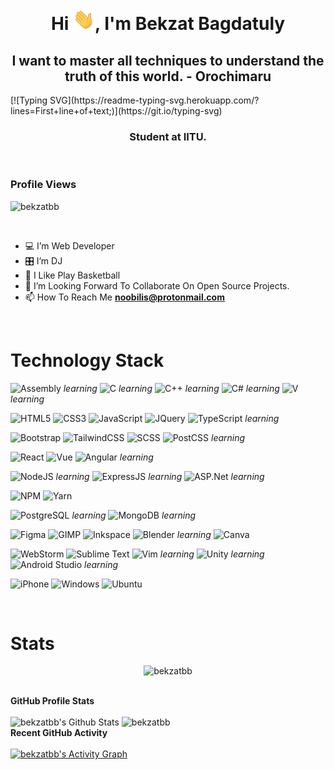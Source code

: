
<h1 align="center">Hi <img width="35" src="https://github.com/1999AZZAR/1999AZZAR/blob/main/resources/img/waving.gif">, I'm Bekzat Bagdatuly</h1>
<h2 align="center">I want to master all techniques to understand the truth of this world. - Orochimaru</h2>
[![Typing SVG](https://readme-typing-svg.herokuapp.com/?lines=First+line+of+text;)](https://git.io/typing-svg)
<h3 align="center">Student at IITU.</h3>

<br>

<p align="left"> 
	<h3>Profile Views</h3> 
	<img src="https://komarev.com/ghpvc/?username=bekzatbb&label=Profile%20views&color=42b883&style=flat" alt="bekzatbb" /> 
</p>

<br>

<p>
	<!--- <img align="right" src="https://github.com/Adam-pw/Adam-pw/blob/main/animation_500_kxa883sd.gif" alt="bekzatbb" /> -->
</p>

- 💻 I’m Web Developer
- 🎛️ I’m DJ
- 🏀 I Like Play Basketball
- 👥 I’m Looking Forward To Collaborate On Open Source Projects.
- 📫 How To Reach Me **noobilis@protonmail.com**

<br>

<h1>Technology Stack</h1>

![Assembly]() *learning*
![C](https://img.shields.io/badge/C-00599C?style=for-the-badge&logo=c&logoColor=white) *learning*
![C++](https://img.shields.io/badge/C%2B%2B-00599C?style=for-the-badge&logo=c%2B%2B&logoColor=white) *learning*
![C#]() *learning*
![V]() *learning*

![HTML5](https://img.shields.io/badge/html5-%23E34F26.svg?style=for-the-badge&logo=html5&logoColor=white) 
![CSS3](https://img.shields.io/badge/css3-%231572B6.svg?style=for-the-badge&logo=css3&logoColor=white) 
![JavaScript](https://img.shields.io/badge/javascript-%23323330.svg?style=for-the-badge&logo=javascript&logoColor=%23F7DF1E) 
![JQuery](https://img.shields.io/badge/jQuery-0769AD?style=for-the-badge&logo=jquery&logoColor=white)
![TypeScript]() *learning*

![Bootstrap]()
![TailwindCSS](https://img.shields.io/badge/tailwindcss-%2338B2AC.svg?style=for-the-badge&logo=tailwind-css&logoColor=white) 
![SCSS](https://img.shields.io/badge/Sass-CC6699?style=for-the-badge&logo=sass&logoColor=white)
![PostCSS]() *learning*

![React]()
![Vue]()
![Angular]() *learning*

![NodeJS](https://img.shields.io/badge/node.js-6DA55F?style=for-the-badge&logo=node.js&logoColor=white) *learning*
![ExpressJS](https://img.shields.io/badge/Express.js-000000?style=for-the-badge&logo=express&logoColor=white) *learning*
![ASP.Net]() *learning*

![NPM](https://img.shields.io/badge/NPM-%23000000.svg?style=for-the-badge&logo=npm&logoColor=white) 
![Yarn](https://img.shields.io/badge/yarn-%232C8EBB.svg?style=for-the-badge&logo=yarn&logoColor=white)

![PostgreSQL]() *learning*
![MongoDB](https://img.shields.io/badge/MongoDB-%234ea94b.svg?style=for-the-badge&logo=mongodb&logoColor=white) *learning*

![Figma]()
![GIMP]()
![Inkspace]()
![Blender]() *learning*
![Canva](https://img.shields.io/badge/Canva-%2300C4CC.svg?style=for-the-badge&logo=Canva&logoColor=white) 

![WebStorm]()
![Sublime Text](https://img.shields.io/badge/sublime_text-%23575757.svg?&style=for-the-badge&logo=sublime-text&logoColor=important)
![Vim]() *learning*
![Unity]() *learning*
![Android Studio](https://img.shields.io/badge/Android_Studio-3DDC84?style=for-the-badge&logo=android-studio&logoColor=white) *learning*

![iPhone](https://img.shields.io/badge/iPhone-3DDC84?style=for-the-badge&logo=ios&logoColor=white)
![Windows](https://img.shields.io/badge/Windows-0078D6?style=for-the-badge&logo=windows&logoColor=white)
![Ubuntu](https://img.shields.io/badge/Ubuntu-E95420?style=for-the-badge&logo=ubuntu&logoColor=white)

<br>

<h1>Stats</h1>

<p align="center">
	<img src="https://github-readme-streak-stats.herokuapp.com/?user=bekzatbb&theme=vue-dark" alt="bekzatbb" />
</p>

<br>

<summary><b>GitHub Profile Stats</b></summary>

<br/>

<img alt="bekzatbb's Github Stats" src="https://github-readme-stats.vercel.app/api?username=bekzatbb&show_icons=true&count_private=true&theme=vue-dark" height="192px"/>
	
<img src="https://github-readme-stats.vercel.app/api/top-langs?username=bekzatbb&langs_count=10&show_icons=true&locale=en&layout=compact&theme=vue-dark" alt="bekzatbb" height="192px"/>

<br/>

  <summary><b>Recent GitHub Activity</b></summary>
  <br/>
   <a href="https://github.com/bekzatbb"><img alt="bekzatbb's Activity Graph" src="https://activity-graph.herokuapp.com/graph?username=bekzatbb&bg_color=35495e&color=42b883&line=42b883&point=0fffff&area=true&hide_border=true" /></a>
  <br/>
